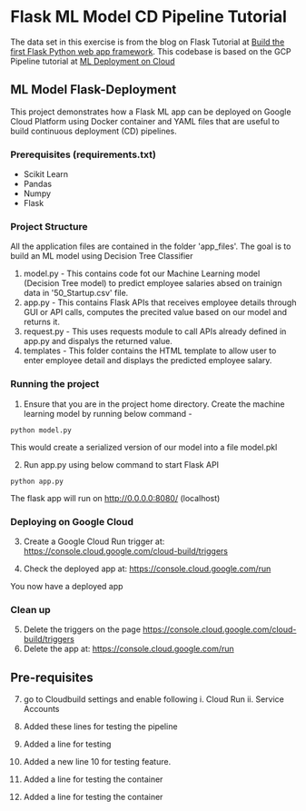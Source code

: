 # Flask ML Model CD Pipeline Tutorial
The data set in this exercise is from the blog on Flask Tutorial at [Build the first Flask Python web app framework](https://medium.com/analytics-vidhya/https-medium-com-chirag6891-build-the-first-flask-python-e278b52473f3). This codebase is based on the GCP Pipeline tutorial at [ML Deployment on Cloud](https://github.com/jgvaraujo/ml-deployment-on-gcloud)

## ML Model Flask-Deployment
This project demonstrates how a Flask ML app can be deployed on Google Cloud Platform using Docker container and YAML files that are useful to build continuous deployment (CD) pipelines. 

### Prerequisites (requirements.txt)
 - Scikit Learn
 - Pandas 
 - Numpy
 - Flask 

### Project Structure
All the application files are contained in the folder 'app_files'. The goal is to build an ML model using Decision Tree Classifier
1. model.py - This contains code fot our Machine Learning model (Decision Tree model) to predict employee salaries absed on trainign data in '50_Startup.csv' file.
2. app.py - This contains Flask APIs that receives employee details through GUI or API calls, computes the precited value based on our model and returns it.
3. request.py - This uses requests module to call APIs already defined in app.py and dispalys the returned value.
4. templates - This folder contains the HTML template to allow user to enter employee detail and displays the predicted employee salary.

### Running the project
1. Ensure that you are in the project home directory. Create the machine learning model by running below command -
```
python model.py
```
This would create a serialized version of our model into a file model.pkl

2. Run app.py using below command to start Flask API
```
python app.py
```
The flask app will run on http://0.0.0.0:8080/ (localhost)

### Deploying on Google Cloud
3. Create a Google Cloud Run trigger at: https://console.cloud.google.com/cloud-build/triggers

4. Check the deployed app at: https://console.cloud.google.com/run

You now have a deployed app

### Clean up

5. Delete the triggers on the page https://console.cloud.google.com/cloud-build/triggers
6. Delete the app at:  https://console.cloud.google.com/run

## Pre-requisites

7. go to Cloudbuild settings and enable following
    i. Cloud Run
    ii. Service Accounts

8. Added these lines for testing the pipeline

9. Added a line for testing 

10. Added a new line 10 for testing feature.

11. Added a line for testing the container 

12. Added a line for testing the container



